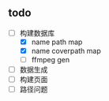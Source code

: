 ## todo
- [ ] 构建数据库
    - [x] name path map
    - [x] name coverpath map
    - [ ] ffmpeg gen 
- [ ] 数据生成
- [ ] 构建页面
- [ ] 路径问题